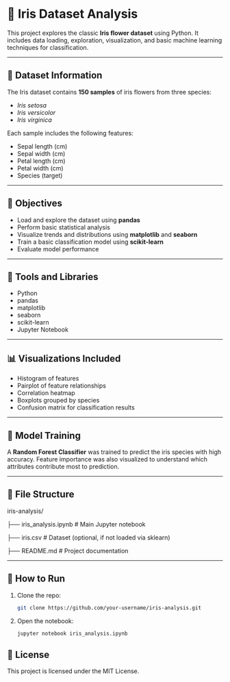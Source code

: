 # 🌸 Iris Dataset Analysis

This project explores the classic **Iris flower dataset** using Python. It includes data loading, exploration, visualization, and basic machine learning techniques for classification.

---

## 📁 Dataset Information

The Iris dataset contains **150 samples** of iris flowers from three species:  
- *Iris setosa*  
- *Iris versicolor*  
- *Iris virginica*

Each sample includes the following features:
- Sepal length (cm)
- Sepal width (cm)
- Petal length (cm)
- Petal width (cm)
- Species (target)

---

## 📌 Objectives

- Load and explore the dataset using **pandas**
- Perform basic statistical analysis
- Visualize trends and distributions using **matplotlib** and **seaborn**
- Train a basic classification model using **scikit-learn**
- Evaluate model performance

---

## 🔧 Tools and Libraries

- Python
- pandas
- matplotlib
- seaborn
- scikit-learn
- Jupyter Notebook

---

## 📊 Visualizations Included

- Histogram of features
- Pairplot of feature relationships
- Correlation heatmap
- Boxplots grouped by species
- Confusion matrix for classification results

---

## 🤖 Model Training

A **Random Forest Classifier** was trained to predict the iris species with high accuracy. Feature importance was also visualized to understand which attributes contribute most to prediction.

---

## 📁 File Structure

iris-analysis/ 

├── iris_analysis.ipynb # Main Jupyter notebook

├── iris.csv # Dataset (optional, if not loaded via sklearn)

├── README.md # Project documentation


---

## 🚀 How to Run

1. Clone the repo:
   ```bash
   git clone https://github.com/your-username/iris-analysis.git

2. Open the notebook:
   ```bash
   jupyter notebook iris_analysis.ipynb


## 📌 License
This project is licensed under the MIT License.
